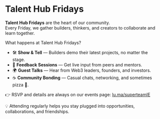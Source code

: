# Talent Hub Fridays

**Talent Hub Fridays** are the heart of our community.  
Every Friday, we gather builders, thinkers, and creators to collaborate and learn together.

What happens at Talent Hub Fridays?

- 🛠️ **Show & Tell** — Builders demo their latest projects, no matter the stage.  
- 📣 **Feedback Sessions** — Get live input from peers and mentors.  
- 🌍 **Guest Talks** — Hear from Web3 leaders, founders, and investors.  
- ☕ **Community Bonding** — Casual chats, networking, and sometimes pizza 🍕.  

👉 RSVP and details are always on our events page: [lu.ma/superteamIE](https://lu.ma/superteamIE)

💡 Attending regularly helps you stay plugged into opportunities, collaborations, and friendships.  
